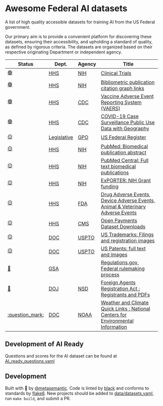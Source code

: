 # Awesome Federal AI datasets

A list of high quality accessible datasets for training AI from the US Federal government.

Our primary aim is to provide a convenient platform for discovering these datasets, ensuring their accessibility, and upholding a standard of quality, as defined by rigorous criteria. The datasets are organized based on their respective originating Department or independent agency.


| Status| Dept. | Agency  | Title |
| ----  | ----  | ----    | ----- |
 | [:green_circle:](data/datasets/HHS_NIH_clinical-trials.yaml) | [HHS](https://www.hhs.gov/) | [NIH](https://www.nih.gov/) | [Clinical Trials](https://classic.clinicaltrials.gov/ct2/resources/download) | 
 | [:green_circle:](data/datasets/HHS_NIH_bibliometric-publication-citation-graph-links.yaml) | [HHS](https://www.hhs.gov/) | [NIH](https://www.nih.gov/) | [Bibliometric publication citation graph links](https://icite.od.nih.gov/api) | 
 | [:green_circle:](data/datasets/HHS_CDC_vaccine-adverse-event-reporting-system-vaers.yaml) | [HHS](https://www.hhs.gov/) | [CDC](https://www.cdc.gov/) | [Vaccine Adverse Event Reporting System (VAERS)](https://vaers.hhs.gov/data/datasets.html) | 
 | [:green_circle:](data/datasets/HHS_CDC_covid-19-case-surveillance-public-use-data-with-geography.yaml) | [HHS](https://www.hhs.gov/) | [CDC](https://www.cdc.gov/) | [COVID-19 Case Surveillance Public Use Data with Geography](https://data.cdc.gov/Case-Surveillance/COVID-19-Case-Surveillance-Public-Use-Data-with-Ge/n8mc-b4w4) | 
 | [:yellow_circle:](data/datasets/Legislative_GPO_us-federal-register.yaml) | [Legislative](https://www.congress.gov/) | [GPO](https://www.gpo.gov/) | [US Federal Register](https://www.govinfo.gov/bulkdata/FR) | 
 | [:yellow_circle:](data/datasets/HHS_NIH_pubmed-biomedical-publication-abstract.yaml) | [HHS](https://www.hhs.gov/) | [NIH](https://www.nih.gov/) | [PubMed: Biomedical publication abstract](https://pubmed.ncbi.nlm.nih.gov/download/) | 
 | [:yellow_circle:](data/datasets/HHS_NIH_pubmed-central-full-text-biomedical-publications.yaml) | [HHS](https://www.hhs.gov/) | [NIH](https://www.nih.gov/) | [PubMed Central: Full text biomedical publications](https://www.ncbi.nlm.nih.gov/pmc/tools/ftp/) | 
 | [:yellow_circle:](data/datasets/HHS_NIH_exporter-nih-grant-funding.yaml) | [HHS](https://www.hhs.gov/) | [NIH](https://www.nih.gov/) | [ExPORTER: NIH Grant funding](https://reporter.nih.gov/exporter) | 
 | [:yellow_circle:](data/datasets/HHS_FDA_drug-adverse-events-device-adverse-events-animal-veterinary-adverse-events.yaml) | [HHS](https://www.hhs.gov/) | [FDA](https://www.fda.gov/) | [Drug Adverse Events, Device Adverse Events, Animal & Veterinary Adverse Events](https://open.fda.gov/data/downloads/) | 
 | [:yellow_circle:](data/datasets/HHS_CMS_open-payments-dataset-downloads.yaml) | [HHS](https://www.hhs.gov/) | [CMS](https://www.cms.gov/) | [Open Payments Dataset Downloads](https://www.cms.gov/OpenPayments/Data/Dataset-Downloads) | 
 | [:yellow_circle:](data/datasets/DOC_USPTO_us-trademarks-filings-and-registration-images.yaml) | [DOC](https://www.commerce.gov/) | [USPTO](https://www.uspto.gov/) | [US Trademarks: Filings and registration images](https://bulkdata.uspto.gov/) | 
 | [:yellow_circle:](data/datasets/DOC_USPTO_us-patents-full-text-and-images.yaml) | [DOC](https://www.commerce.gov/) | [USPTO](https://www.uspto.gov/) | [US Patents: full text and images](https://bulkdata.uspto.gov/) | 
 | [:red_circle:](data/datasets/GSA__regulations-gov-federal-rulemaking-process.yaml) | [GSA](https://www.gsa.gov/) | []() | [Regulations.gov, Federal rulemaking process](https://www.regulations.gov/bulkdownload) | 
 | [:red_circle:](data/datasets/DOJ_NSD_foreign-agents-registration-act-registrants-and-pdfs.yaml) | [DOJ](https://www.justice.gov/) | [NSD](https://www.justice.gov/nsd) | [Foreign Agents Registration Act : Registrants and PDFs](https://efile.fara.gov/ords/fara/f?p=API:BULKDATA) | 
 | [:question_mark:](data/datasets/DOC_NOAA_weather-and-climate-quick-links-national-centers-for-environmental-information.yaml) | [DOC](https://www.commerce.gov/) | [NOAA](https://www.noaa.gov/) | [Weather and Climate Quick Links : National Centers for Environmental Information](https://www.ncei.noaa.gov/weather-climate-links) | 

## Development of AI Ready

Questions and scores for the AI dataset can be found at [AI_ready_questions.yaml](src/AI_ready_questions.yaml)

## Development

Built with :purple_heart: by [@metasemantic](https://twitter.com/metasemantic).
Code is linted by [black](https://github.com/psf/black) and conforms to standards by [flake8](https://github.com/PyCQA/flake8).
New projects should be added to [data/datasets.yaml](data/datasets.yaml), run `make build`, and submit a PR.